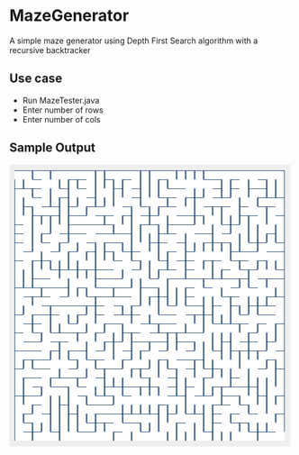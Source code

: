 # MazeGenerator
A simple maze generator using Depth First Search algorithm with a recursive backtracker

## Use case
* Run MazeTester.java
* Enter number of rows
* Enter number of cols

## Sample Output
<img src="https://raw.githubusercontent.com/Dean-Coakley/MazeGenerator/master/Maze.png">
